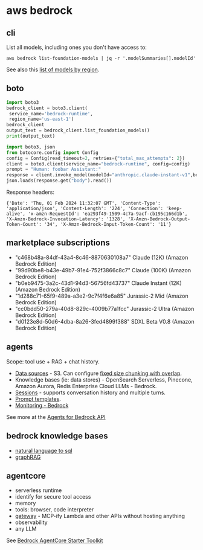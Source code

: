 # aws bedrock

## cli

List all models, including ones you don't have access to:

```
aws bedrock list-foundation-models | jq -r '.modelSummaries[].modelId'
```

See also this [list of models by region](https://docs.aws.amazon.com/bedrock/latest/userguide/models-regions.html).

## boto

```python
import boto3
bedrock_client = boto3.client(
 service_name='bedrock-runtime',
 region_name='us-east-1')
bedrock_client
output_text = bedrock_client.list_foundation_models()
print(output_text)
```

```python
import boto3, json
from botocore.config import Config
config = Config(read_timeout=2, retries={"total_max_attempts": 2})
client = boto3.client(service_name="bedrock-runtime", config=config)
prompt = "Human: foobar Assistant:"
response = client.invoke_model(modelId="anthropic.claude-instant-v1",body=json.dumps({"prompt":prompt, "max_tokens_to_sample":300}))
json.loads(response.get("body").read())
```

Response headers:

```
{'Date': 'Thu, 01 Feb 2024 11:32:07 GMT', 'Content-Type': 'application/json', 'Content-Length': '224', 'Connection': 'keep-alive', 'x-amzn-RequestId': 'ea293f49-1509-4c7a-9acf-cb195c166d1b', 'X-Amzn-Bedrock-Invocation-Latency': '1328', 'X-Amzn-Bedrock-Output-Token-Count': '34', 'X-Amzn-Bedrock-Input-Token-Count': '11'}
```

## marketplace subscriptions

- "c468b48a-84df-43a4-8c46-8870630108a7" Claude (12K) (Amazon Bedrock Edition)
- "99d90be8-b43e-49b7-91e4-752f3866c8c7" Claude (100K) (Amazon Bedrock Edition)
- "b0eb9475-3a2c-43d1-94d3-56756fd43737" Claude Instant (12K) (Amazon Bedrock Edition)
- "1d288c71-65f9-489a-a3e2-9c7f4f6e6a85" Jurassic-2 Mid (Amazon Bedrock Edition)
- "cc0bdd50-279a-40d8-829c-4009b77a1fcc" Jurassic-2 Ultra (Amazon Bedrock Edition)
- "d0123e8d-50d6-4dba-8a26-3fed4899f388" SDXL Beta V0.8 (Amazon Bedrock Edition)

## agents

Scope: tool use + RAG + chat history.

- [Data sources](https://docs.aws.amazon.com/bedrock/latest/APIReference/API_agent_CreateDataSource.html) - S3. Can configure [fixed size chunking with overlap](https://docs.aws.amazon.com/bedrock/latest/APIReference/API_agent_ChunkingConfiguration.html).
- Knowledge bases (ie: data stores) - OpenSearch Serverless, Pinecone, Amazon Aurora, Redis Enterprise Cloud
  LLMs - Bedrock.
- [Sessions](https://docs.aws.amazon.com/bedrock/latest/userguide/advanced-prompts.html) - supports conversation history and multiple turns.
- [Prompt templates](https://docs.aws.amazon.com/bedrock/latest/userguide/advanced-prompts.html).
- [Monitoring - Bedrock](https://docs.aws.amazon.com/bedrock/latest/userguide/model-invocation-logging.html)

See more at the [Agents for Bedrock API](https://docs.aws.amazon.com/bedrock/latest/userguide/advanced-prompts.html)

## bedrock knowledge bases

- [natural language to sql](https://aws.amazon.com/about-aws/whats-new/2024/12/amazon-bedrock-knowledge-bases-structured-data-retrieval/)
- [graphRAG](https://aws.amazon.com/about-aws/whats-new/2024/12/amazon-bedrock-knowledge-bases-graphrag-preview/)

## agentcore

- serverless runtime
- identify for secure tool access
- memory
- tools: browser, code interpreter
- [gateway](https://docs.aws.amazon.com/bedrock-agentcore/latest/devguide/gateway.html) - MCP-ify Lambda and other APIs without hosting anything
- observability
- any LLM

See [Bedrock AgentCore Starter Toolkit](https://github.com/aws/bedrock-agentcore-starter-toolkit)
